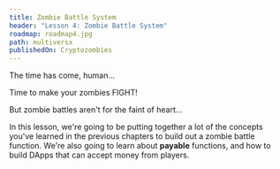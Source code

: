 ```yaml
---
title: Zombie Battle System
header: "Lesson 4: Zombie Battle System"
roadmap: roadmap4.jpg
path: multiversx
publishedOn: Cryptozombies
---
```


The time has come, human...

Time to make your zombies FIGHT!

But zombie battles aren't for the faint of heart...

In this lesson, we're going to be putting together a lot of the concepts you've learned in the previous chapters to build out a zombie battle function. We're also going to learn about **payable** functions, and how to build DApps that can accept money from players.
